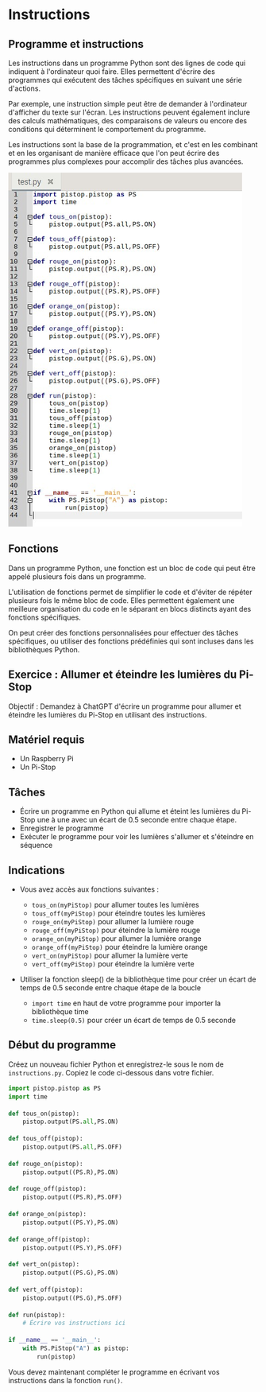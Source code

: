 # Instructions

## Programme et instructions

Les instructions dans un programme Python sont des lignes de code qui indiquent à l'ordinateur quoi faire. Elles permettent d'écrire des programmes qui exécutent des tâches spécifiques en suivant une série d'actions.

Par exemple, une instruction simple peut être de demander à l'ordinateur d'afficher du texte sur l'écran. Les instructions peuvent également inclure des calculs mathématiques, des comparaisons de valeurs ou encore des conditions qui déterminent le comportement du programme.

Les instructions sont la base de la programmation, et c'est en les combinant et en les organisant de manière efficace que l'on peut écrire des programmes plus complexes pour accomplir des tâches plus avancées.

![](./program.jpg)

## Fonctions

Dans un programme Python, une fonction est un bloc de code qui peut être appelé plusieurs fois dans un programme.

L'utilisation de fonctions permet de simplifier le code et d'éviter de répéter plusieurs fois le même bloc de code. Elles permettent également une meilleure organisation du code en le séparant en blocs distincts ayant des fonctions spécifiques.

On peut créer des fonctions personnalisées pour effectuer des tâches spécifiques, ou utiliser des fonctions prédéfinies qui sont incluses dans les bibliothèques Python.

## Exercice : Allumer et éteindre les lumières du Pi-Stop

Objectif : Demandez à ChatGPT d'écrire un programme pour allumer et éteindre les lumières du Pi-Stop en utilisant des instructions.

## Matériel requis

- Un Raspberry Pi
- Un Pi-Stop

## Tâches

- Écrire un programme en Python qui allume et éteint les lumières du Pi-Stop une à une avec un écart de 0.5 seconde entre chaque étape.
- Enregistrer le programme
- Exécuter le programme pour voir les lumières s'allumer et s'éteindre en séquence

## Indications

- Vous avez accès aux fonctions suivantes :

  - `tous_on(myPiStop)` pour allumer toutes les lumières
  - `tous_off(myPiStop)` pour éteindre toutes les lumières
  - `rouge_on(myPiStop)` pour allumer la lumière rouge
  - `rouge_off(myPiStop)` pour éteindre la lumière rouge
  - `orange_on(myPiStop)` pour allumer la lumière orange
  - `orange_off(myPiStop)` pour éteindre la lumière orange
  - `vert_on(myPiStop)` pour allumer la lumière verte
  - `vert_off(myPiStop)` pour éteindre la lumière verte

- Utiliser la fonction sleep() de la bibliothèque time pour créer un écart de temps de 0.5 seconde entre chaque étape de la boucle
  - `import time` en haut de votre programme pour importer la bibliothèque time
  - `time.sleep(0.5)` pour créer un écart de temps de 0.5 seconde

## Début du programme

Créez un nouveau fichier Python et enregistrez-le sous le nom de `instructions.py`. Copiez le code ci-dessous dans votre fichier.

```python
import pistop.pistop as PS
import time

def tous_on(pistop):
	pistop.output(PS.all,PS.ON)

def tous_off(pistop):
	pistop.output(PS.all,PS.OFF)

def rouge_on(pistop):
	pistop.output((PS.R),PS.ON)

def rouge_off(pistop):
	pistop.output((PS.R),PS.OFF)

def orange_on(pistop):
	pistop.output((PS.Y),PS.ON)

def orange_off(pistop):
	pistop.output((PS.Y),PS.OFF)

def vert_on(pistop):
	pistop.output((PS.G),PS.ON)

def vert_off(pistop):
	pistop.output((PS.G),PS.OFF)

def run(pistop):
	# Écrire vos instructions ici

if __name__ == '__main__':
	with PS.PiStop("A") as pistop:
		run(pistop)
```

Vous devez maintenant compléter le programme en écrivant vos instructions dans la fonction `run()`.
